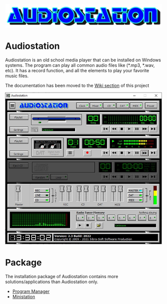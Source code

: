 ![logo](https://github.com/Sibra-Soft/audiostation/blob/ddbb404f3e107a2c83412135383abae5c756ab20/logo.jpg)

# Audiostation

Audiostation is an old school media player that can be installed on Windows systems. The program can play all common audio files like (*.mp3, *.wav, etc). It has a record function, and all the elements to play your favorite music files.

The documentation has been moved to the [Wiki section](https://github.com/Sibra-Soft/Audiostation/wiki) of this project

![screenshot](https://github.com/Sibra-Soft/audiostation/blob/ddbb404f3e107a2c83412135383abae5c756ab20/screenshot.jpg)

# Package
The installation package of Audiostation contains more solutions/applications than Audiostation only.
- [Program Manager](https://github.com/Sibra-Soft/program-manager)
- [Ministation](https://github.com/Sibra-Soft/ministation)
